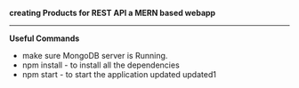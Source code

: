 **creating Products for REST API a MERN based webapp**

---
**Useful Commands**
 - make sure MongoDB server is Running.
 - npm install - to install all the dependencies
 - npm start - to start the application
updated
updated1
